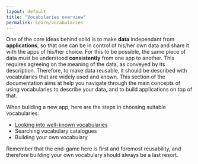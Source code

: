 ```yaml
---
layout: default
title: "Vocabularies overview"
permalink: Learn/vocabularies
---
```


One of the core ideas behind solid is to make __data__ independant from __applications__, so that one can be in control of his/her own data and share it with the apps of his/her choice. For this to be possible, the same piece of data must be understood __consistently__ from one app to another. This requires agreeing on the meaning of the data, as conveyed by its description. Therefore, to make data reusable, it should be described with vocabularies that are widely used and known. This section of the documentation aims at help you navigate through the main concepts of using vocabularies to describe your data, and to build applications on top of that.

When building a new app, here are the steps in choosing suitable vocabularies:
- [Looking into well-known vocabularies](1-well-known)
- Searching vocabulary catalogues
- Building your own vocabulary

Remember that the end-game here is first and foremost reusability, and therefore building your own vocabulary should always be a last resort.

